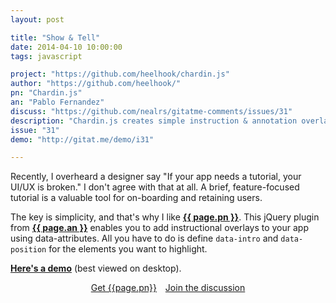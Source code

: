 ```yaml
---
layout: post

title: "Show & Tell"
date: 2014-04-10 10:00:00
tags: javascript

project: "https://github.com/heelhook/chardin.js"
author: "https://github.com/heelhook/"
pn: "Chardin.js"
an: "Pablo Fernandez"
discuss: "https://github.com/nealrs/gitatme-comments/issues/31"
description: "Chardin.js creates simple instruction & annotation overlays for your app"
issue: "31"
demo: "http://gitat.me/demo/i31"

---
```


Recently, I overheard a designer say "If your app needs a tutorial, your UI/UX is broken." I don't agree with that at all. A brief, feature-focused tutorial is a valuable tool for on-boarding and retaining users.

The key is simplicity, and that's why I like <strong><a href="{{ page.project }}" target="_blank" title="{{ page.pn }} on GitHub">{{ page.pn }}</a></strong>. This jQuery plugin from <strong><a href="{{ page.author }}" target="_blank" title="{{ page.an }} on GitHub">{{ page.an }}</a></strong> enables you to add instructional overlays to your app using data-attributes. All you have to do is define `data-intro` and `data-position` for the elements you want to highlight.

<strong><a href="{{ page.demo }}" target="_blank" title="{{ page.pn }} demo">Here's a demo</a></strong> (best viewed on desktop).

<center><a href="{{page.project}}" class="btn btn-primary " title="Get {{page.pn}} on GitHub" target="_blank" style="margin-right:10px;">Get {{page.pn}}</a> <a href="{{ page.url }}#comments" class="btn btn-inverse" title="Discuss this issue of Git @ Me online">Join the discussion</a></center>